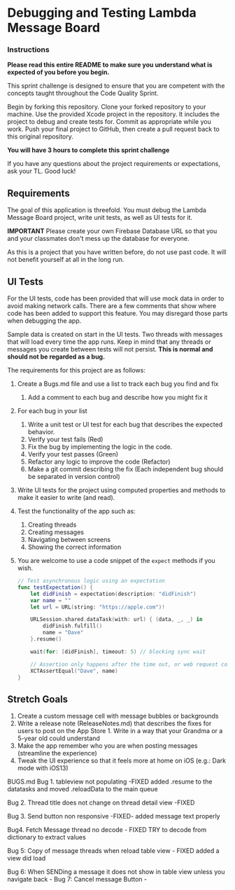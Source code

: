 # Debugging and Testing Lambda Message Board

### Instructions

**Please read this entire README to make sure you understand what is expected of you before you begin.**

This sprint challenge is designed to ensure that you are competent with the concepts taught throughout the Code Quality Sprint.

Begin by forking this repository. Clone your forked repository to your machine. Use the provided Xcode project in the repository. It includes the project to debug and create tests for. Commit as appropriate while you work. Push your final project to GitHub, then create a pull request back to this original repository.

**You will have 3 hours to complete this sprint challenge**

If you have any questions about the project requirements or expectations, ask your TL. Good luck!

## Requirements

The goal of this application is threefold. You must debug the Lambda Message Board project, write unit tests, as well as UI tests for it. 

**IMPORTANT** Please create your own Firebase Database URL so that you and your classmates don't mess up the database for everyone.

As this is a project that you have written before, do not use past code. It will not benefit yourself at all in the long run.

## UI Tests
For the UI tests, code has been provided that will use mock data in order to avoid making network calls. There are a few comments that show where code has been added to support this feature. You may disregard those parts when debugging the app. 

Sample data is created on start in the UI tests. Two threads with messages that will load every time the app runs. Keep in mind that any threads or messages you create between tests will not persist. **This is normal and should not be regarded as a bug.**

The requirements for this project are as follows:

1. Create a Bugs.md file and use a list to track each bug you find and fix
    1. Add a comment to each bug and describe how you might fix it
2. For each bug in your list
    1. Write a unit test or UI test for each bug that describes the expected behavior. 
    2. Verify your test fails (Red)
    3. Fix the bug by implementing the logic in the code.
    4. Verify your test passes (Green)
    5. Refactor any logic to improve the code (Refactor)
    6. Make a git commit describing the fix (Each independent bug should be separated in version control) 
3. Write UI tests for the project using computed properties and methods to make it easier to write (and read).
4. Test the functionality of the app such as: 
    1. Creating threads
    2. Creating messages
    3. Navigating between screens
    4. Showing the correct information
5. You are welcome to use a code snippet of the `expect` methods if you wish.

    ```swift
    // Test asynchronous logic using an expectation
    func testExpectation() {
        let didFinish = expectation(description: "didFinish")
        var name = ""
        let url = URL(string: "https://apple.com")!

        URLSession.shared.dataTask(with: url) { (data, _, _) in
            didFinish.fulfill()
            name = "Dave"
        }.resume()

        wait(for: [didFinish], timeout: 5) // blocking sync wait

        // Assertion only happens after the time out, or web request completes
        XCTAssertEqual("Dave", name)
    }
    ```

## Stretch Goals
1. Create a custom message cell with message bubbles or backgrounds
2. Write a release note (ReleaseNotes.md) that describes the fixes for users to post on the App Store
        1. Write in a way that your Grandma or a 5-year old could understand
3. Make the app remember who you are when posting messages (streamline the experience)
4. Tweak the UI experience so that it feels more at home on iOS (e.g.: Dark mode with iOS13)


BUGS.md
Bug 1. tableview not populating
    -FIXED added .resume to the datatasks and moved .reloadData to the  main queue

Bug 2. Thread title does not change on thread detail view
    -FIXED

Bug 3. Send button non responsive
    -FIXED- added message text properly

Bug4. Fetch Message thread no decode
    - FIXED TRY to decode from dictionary to extract values 
    
Bug 5:  Copy of message threads when reload table view
    - FIXED added a view did load
    
Bug 6: When SENDing a message it does not show in table view unless you navigate back 
    -
Bug 7: Cancel message Button
    -
